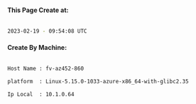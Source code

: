 
   
#### This Page Create at:

```bash

2023-02-19 - 09:54:08 UTC

```

#### Create By Machine:

```bash

Host Name : fv-az452-860

platform  : Linux-5.15.0-1033-azure-x86_64-with-glibc2.35

Ip Local  : 10.1.0.64

```

